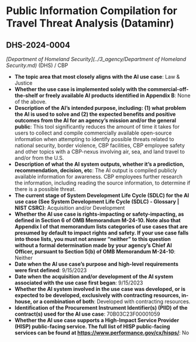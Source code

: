 # Public Information Compilation for Travel  Threat Analysis (Dataminr)
## DHS-2024-0004
_[Department of Homeland Security](../3_agency/Department of Homeland Security.md)_ (DHS) / CBP


+ **The topic area that most closely aligns with the AI use case**: Law & Justice
+ **Whether the use case is implemented solely with the commercial-off-the-shelf or freely available AI products identified in Appendix B**: None of the above.
+ **Description of the AI’s intended purpose, including: (1) what problem the AI is used to solve and (2) the expected benefits and positive outcomes from the AI for an agency’s mission and/or the general public**: This tool significantly reduces the amount of time it takes for users to collect and compile commercially available open-source information when attempting to identify  possible threats related to national security, border violence, CBP facilities, CBP employee safety and other topics with a CBP-nexus involving air, sea, and land travel to and/or from the U.S.
+ **Description of what the AI system outputs, whether it’s a prediction, recommendation, decision, etc**: The AI output is compiled publicly available information for awareness.  CBP employees further research the information, including reading the source information, to determine if there is a possible threat.
+ **The current stage of System Development Life Cycle (SDLC) for the AI use case (See System Development Life Cycle (SDLC) - Glossary | NIST CSRC)**: Acquisition and/or Development
+ **Whether the AI use case is rights-impacting or safety-impacting, as defined in Section 6 of OMB Memorandum M-24-10. Note also that Appendix I of that memorandum lists categories of use cases that are presumed by default to impact rights and safety. If your use case falls into those lists, you must not answer “neither” to this question without a formal determination made by your agency’s Chief AI Officer, pursuant to Section 5(b) of OMB Memorandum M-24-10**: Neither
+ **Date when the AI use case’s purpose and high-level requirements were first defined**: 9/15/2023
+ **Date when the acquisition and/or development of the AI system associated with the use case first began**: 9/15/2023
+ **Whether the AI system involved in the use case was developed, or is expected to be developed, exclusively with contracting resources, in-house, or a combination of both**: Developed with contracting resources.
+ **Identification of the Procurement Instrument Identifier(s) (PIID) of the contract(s) used for the AI use case**: 70B03C23F00001059
+ **Whether the AI use case supports a High-Impact Service Provider (HISP) public-facing service. The full list of HISP public-facing services can be found at https://www.performance.gov/cx/hisps/**: No